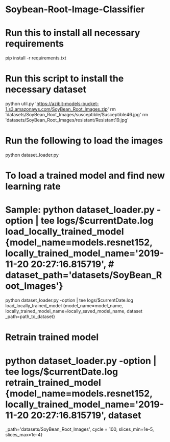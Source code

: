 # Soybean-Root-Image-Classifier

# Run this to install all necessary requirements
pip install -r requirements.txt

# Run this script to install the necessary dataset
python util.py 'https://azibit-models-bucket-1.s3.amazonaws.com/SoyBean_Root_Images.zip'
rm 'datasets/SoyBean_Root_Images/susceptible/Susceptible46.jpg'
rm 'datasets/SoyBean_Root_Images/resistant/Resistant19.jpg'

# Run the following to load the images
python dataset_loader.py

# To load a trained model and find new learning rate
# Sample: python dataset_loader.py -option | tee logs/$currentDate.log load_locally_trained_model {model_name=models.resnet152, locally_trained_model_name='2019-11-20 20:27:16.815719',               # dataset_path='datasets/SoyBean_Root_Images'}

python dataset_loader.py -option | tee logs/$currentDate.log load_locally_trained_model {model_name=model_name, locally_trained_model_name=locally_saved_model_name, dataset
_path=path_to_dataset} 

# Retrain trained model
# python dataset_loader.py -option | tee logs/$currentDate.log retrain_trained_model {model_name=models.resnet152, locally_trained_model_name='2019-11-20 20:27:16.815719', dataset
_path='datasets/SoyBean_Root_Images', cycle = 100, slices_min=1e-5, slices_max=1e-4} 


